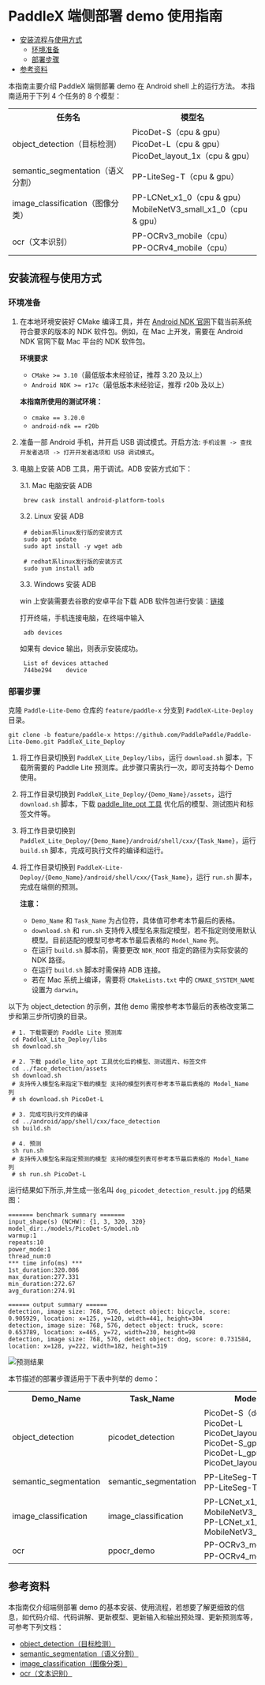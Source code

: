 # PaddleX 端侧部署 demo 使用指南

- [安装流程与使用方式](#安装流程与使用方式)
  - [环境准备](#环境准备)
  - [部署步骤](#部署步骤)
- [参考资料](#参考资料)

本指南主要介绍 PaddleX 端侧部署 demo 在 Android shell 上的运行方法。
本指南适用于下列 4 个任务的 8 个模型：

<table>
  <tr>
    <th>任务名</th>
    <th>模型名</th>
  </tr>
  <tr>
    <td>object_detection（目标检测）</td>
    <td>PicoDet-S（cpu & gpu）<br/>PicoDet-L（cpu & gpu）<br/>PicoDet_layout_1x（cpu & gpu）</td>
  </tr>
  <tr>
    <td>semantic_segmentation（语义分割）</td>
    <td>PP-LiteSeg-T（cpu & gpu）</td>
  </tr>
  <tr>
    <td>image_classification（图像分类）</td>
    <td>PP-LCNet_x1_0（cpu & gpu）<br/>MobileNetV3_small_x1_0（cpu & gpu）</td>
  </tr>
  <tr>
    <td>ocr（文本识别）</td>
    <td>PP-OCRv3_mobile（cpu）<br/>PP-OCRv4_mobile（cpu）</td>
  </tr>
</table>

## 安装流程与使用方式

### 环境准备

1. 在本地环境安装好 CMake 编译工具，并在 [Android NDK 官网](https://developer.android.google.cn/ndk/downloads)下载当前系统符合要求的版本的 NDK 软件包。例如，在 Mac 上开发，需要在 Android NDK 官网下载 Mac 平台的 NDK 软件包。

    **环境要求**
    -  `CMake >= 3.10`（最低版本未经验证，推荐 3.20 及以上）
    -  `Android NDK >= r17c`（最低版本未经验证，推荐 r20b 及以上）

    **本指南所使用的测试环境：**
    -  `cmake == 3.20.0`
    -  `android-ndk == r20b`

2. 准备一部 Android 手机，并开启 USB 调试模式。开启方法: `手机设置 -> 查找开发者选项 -> 打开开发者选项和 USB 调试模式`。

3. 电脑上安装 ADB 工具，用于调试。ADB 安装方式如下：

    3.1. Mac 电脑安装 ADB

    ```shell
     brew cask install android-platform-tools
    ```

    3.2. Linux 安装 ADB

    ```shell
     # debian系linux发行版的安装方式
     sudo apt update
     sudo apt install -y wget adb

     # redhat系linux发行版的安装方式
     sudo yum install adb
    ```

    3.3. Windows 安装 ADB

    win 上安装需要去谷歌的安卓平台下载 ADB 软件包进行安装：[链接](https://developer.android.com/studio)

    打开终端，手机连接电脑，在终端中输入

    ```shell
     adb devices
    ```

    如果有 device 输出，则表示安装成功。

    ```shell
     List of devices attached
     744be294    device
    ```

### 部署步骤

克隆 `Paddle-Lite-Demo` 仓库的 `feature/paddle-x` 分支到 `PaddleX-Lite-Deploy` 目录。

```shell
git clone -b feature/paddle-x https://github.com/PaddlePaddle/Paddle-Lite-Demo.git PaddleX_Lite_Deploy
```

1. 将工作目录切换到 `PaddleX_Lite_Deploy/libs`，运行 `download.sh` 脚本，下载所需要的 Paddle Lite 预测库。此步骤只需执行一次，即可支持每个 Demo 使用。

2. 将工作目录切换到 `PaddleX_Lite_Deploy/{Demo_Name}/assets`，运行 `download.sh` 脚本，下载 [paddle_lite_opt 工具](https://www.paddlepaddle.org.cn/lite/v2.10/user_guides/model_optimize_tool.html) 优化后的模型、测试图片和标签文件等。

3. 将工作目录切换到 `PaddleX_Lite_Deploy/{Demo_Name}/android/shell/cxx/{Task_Name}`，运行 `build.sh` 脚本，完成可执行文件的编译和运行。

4. 将工作目录切换到 `PaddleX-Lite-Deploy/{Demo_Name}/android/shell/cxx/{Task_Name}`，运行 `run.sh` 脚本，完成在端侧的预测。

    **注意：**
    - `Demo_Name` 和 `Task_Name` 为占位符，具体值可参考本节最后的表格。
    - `download.sh` 和 `run.sh` 支持传入模型名来指定模型，若不指定则使用默认模型。目前适配的模型可参考本节最后表格的 `Model_Name` 列。
    - 在运行 `build.sh` 脚本前，需要更改 `NDK_ROOT` 指定的路径为实际安装的 NDK 路径。
    - 在运行 `build.sh` 脚本时需保持 ADB 连接。
    - 若在 Mac 系统上编译，需要将 `CMakeLists.txt` 中的 `CMAKE_SYSTEM_NAME` 设置为 `darwin`。

以下为 object_detection 的示例，其他 demo 需按参考本节最后的表格改变第二步和第三步所切换的目录。

```shell
 # 1. 下载需要的 Paddle Lite 预测库
 cd PaddleX_Lite_Deploy/libs
 sh download.sh

 # 2. 下载 paddle_lite_opt 工具优化后的模型、测试图片、标签文件
 cd ../face_detection/assets
 sh download.sh
 # 支持传入模型名来指定下载的模型 支持的模型列表可参考本节最后表格的 Model_Name 列
 # sh download.sh PicoDet-L

 # 3. 完成可执行文件的编译
 cd ../android/app/shell/cxx/face_detection
 sh build.sh

 # 4. 预测
 sh run.sh
 # 支持传入模型名来指定预测的模型 支持的模型列表可参考本节最后表格的 Model_Name 列
 # sh run.sh PicoDet-L
```

运行结果如下所示,并生成一张名叫 `dog_picodet_detection_result.jpg` 的结果图：

```text
======= benchmark summary =======
input_shape(s) (NCHW): {1, 3, 320, 320}
model_dir:./models/PicoDet-S/model.nb
warmup:1
repeats:10
power_mode:1
thread_num:0
*** time info(ms) ***
1st_duration:320.086
max_duration:277.331
min_duration:272.67
avg_duration:274.91

====== output summary ======
detection, image size: 768, 576, detect object: bicycle, score: 0.905929, location: x=125, y=120, width=441, height=304
detection, image size: 768, 576, detect object: truck, score: 0.653789, location: x=465, y=72, width=230, height=98
detection, image size: 768, 576, detect object: dog, score: 0.731584, location: x=128, y=222, width=182, height=319
```

![预测结果]()

本节描述的部署步骤适用于下表中列举的 demo：

  <table>
    <tr>
      <th>Demo_Name</th>
      <th>Task_Name</th>
      <th>Model_Name</th>
    </tr>
    <tr>
      <td>object_detection</td>
      <td>picodet_detection</td>
      <td>PicoDet-S（default）<br/>PicoDet-L<br/>PicoDet_layout_1x<br/>PicoDet-S_gpu<br/>PicoDet-L_gpu<br/>PicoDet_layout_1x_gpu</td>
    </tr>
    <tr>
      <td>semantic_segmentation</td>
      <td>semantic_segmentation</td>
      <td>PP-LiteSeg-T（default）<br/>PP-LiteSeg-T_gpu</td>
    </tr>
    <tr>
      <td>image_classification</td>
      <td>image_classification</td>
      <td>PP-LCNet_x1_0（default）<br/>MobileNetV3_small_x1_0<br/>PP-LCNet_x1_0_gpu<br/>MobileNetV3_small_x1_0_gpu</td>
    </tr>
    <tr>
      <td>ocr</td>
      <td>ppocr_demo</td>
      <td>PP-OCRv3_mobile<br/>PP-OCRv4_mobile（default）</td>
    </tr>
  </table>

## 参考资料
本指南仅介绍端侧部署 demo 的基本安装、使用流程，若想要了解更细致的信息，如代码介绍、代码讲解、更新模型、更新输入和输出预处理、更新预测库等，可参考下列文档：

- [object_detection（目标检测）]()
- [semantic_segmentation（语义分割）]()
- [image_classification（图像分类）]()
- [ocr（文本识别）]()
